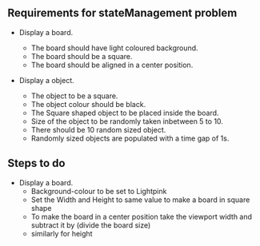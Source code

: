 ## Requirements for stateManagement problem

* Display a board.
	* The board should have light coloured background.
	* The board should be a square.
	* The board should be aligned in a center position.

* Display a object.
	* The object to be a square.
	* The object colour should be black.
	* The Square shaped object to be placed inside the board.
	* Size of the object to be randomly taken inbetween 5 to 10.
	* There should be 10 random sized object.
	* Randomly sized objects are populated with a time gap of 1s.

## Steps to do

* Display a board.
	* Background-colour to be set to Lightpink
	* Set the Width and Height to same value to make a board in square shape
	* To make the board in a center position take the viewport width and subtract it by (divide the board size)
	* similarly for height
